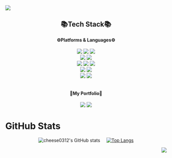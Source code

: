 <img src="https://capsule-render.vercel.app/api?type=waving&color=auto&height=200&section=header&text=YeEunGitHub!&fontSize=80"/>

<div align="center">

<h2>📚Tech Stack📚</h2>
<h4>⚙Platforms & Languages⚙</h4>

<img src="https://img.shields.io/badge/Java-66CC66?style=flat-square&logo=java&logoColor=white"/>

<img src="https://img.shields.io/badge/JavaScript-FFCC66?style=flat-square&logo=JavaScript&logoColor=white"/>

<img src="https://img.shields.io/badge/jQuery-333399?style=flat-square&logo=jQuery&logoColor=white"/>

<br/>

<img src="https://img.shields.io/badge/HTML5-FF6633?style=flat-square&logo=HTML5&logoColor=white"/>

<img src="https://img.shields.io/badge/CSS-0099FF?style=flat-square&logo=css3&logoColor=white"/>

<br/>

<img src="https://img.shields.io/badge/Spring-66CC33?style=flat-square&logo=Spring&logoColor=white"/>

<img src="https://img.shields.io/badge/SpringBoot-339900?style=flat-square&logo=SpringBoot&logoColor=white"/>

<img src="https://img.shields.io/badge/Thymeleaf-336600?style=flat-square&logo=Thymeleaf&logoColor=white"/>

<br/>

<img src="https://img.shields.io/badge/Oracle-FF0000?style=flat-square&logo=Oracle&logoColor=white"/>

<img src="https://img.shields.io/badge/MySQL-3399FF?style=flat-square&logo=MySQL&logoColor=white"/>

<br/>

<img src="https://img.shields.io/badge/Git-222222?style=flat-square&logo=Git&logoColor=white"/>

<img src="https://img.shields.io/badge/GitHub-333333?style=flat-square&logo=GitHub&logoColor=white"/>

</div>

<br/>

<div align="center">
 <h4>💜My Portfolio💜</h4>

  
<a href="https://velog.io/@clwm_032">
<img src="https://img.shields.io/badge/Velog-3DDC84?style=flat-square&logo=Blogger&logoColor=white"/></a>

<a href="https://www.notion.so/40ec69eca0e440aea07266f5b9ba1d02">
<img src="https://img.shields.io/badge/Notion-330000?style=flat-square&logo=Notion&logoColor=white"/>
</a>

</div>

# GitHub Stats
<div align="center">
  
![cheese0312's GitHub stats](https://github-readme-stats.vercel.app/api?username=cheese0312&theme=ocean_dark&show_icons=true)&nbsp;&nbsp;&nbsp;&nbsp; 
[![Top Langs](https://github-readme-stats.vercel.app/api/top-langs/?username=cheese0312&layout=compact&theme=ocean_dark&langs_count=10)](https://github.com/anuraghazra/github-readme-stats)
  
</div>

<div align="right">
  
[![](https://visitcount.itsvg.in/api?id=CJH0120&icon=7&color=6)](https://visitcount.itsvg.in)
   
</div>


<!-- Here are some ideas to get you started:

- 🔭 I’m currently working on ...
- 🌱 I’m currently learning ...
- 👯 I’m looking to collaborate on ...
- 🤔 I’m looking for help with ...
- 💬 Ask me about ...
- 📫 How to reach me: ...
- 😄 Pronouns: ...
- ⚡ Fun fact: ...
-->
